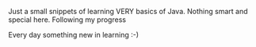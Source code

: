 Just a small snippets of learning VERY basics of Java. Nothing smart and special here.
Following my progress

Every day something new in learning :-)
